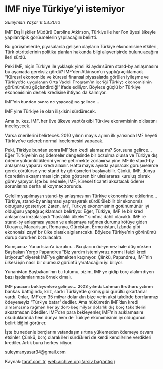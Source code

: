 # IMF niye Türkiye’yi istemiyor

*Süleyman Yaşar 11.03.2010*

<div class="yazi"><p>IMF Dış İlişkiler Müdürü Caroline Atkinson, Türkiye ile her Fon üyesi ülkeyle yapılan tipik görüşmelerin yapılacağını belirtti.</p>
<p>Bu görüşmelerde, piyasalarda gelişen olayların Türkiye ekonomisine etkileri, Türk otoritelerinin politika planları hakkında bilgi alışverişinde bulunulacağını ileri sürdü.</p>
<p>Peki IMF, niçin Türkiye ile yaklaşık yirmi iki aydır süren stand-by anlaşmasını bu aşamada gereksiz gördü? IMF’den Atkinson’un yaptığı açıklamada “Küresel ekonomide ve küresel finansal piyasalarda görülen iyileşme ve Türkiye’de uygulanan Orta Vadeli Program’ın içeriği Türkiye ekonomisinin görünümünü güçlendirdiği” ifade ediliyor. Böylece güçlü bir Türkiye ekonomisinin destek kredisine ihtiyacı da kalmıyor.</p>
<p>IMF’nin bundan sonra ne yapacağına gelince...</p>
<p>IMF yine Türkiye ile olan ilişkisini sürdürecek.</p>
<p>Ama bu kez, IMF, her üye ülkeye yaptığı gibi Türkiye ekonomisinin gidişatını inceleyecek.</p>
<p>Varsa önerilerini belirtecek. 2010 yılının mayıs ayının ilk yarısında IMF heyeti Türkiye’ye gelerek normal incelemesini yapacak.</p>
<p>Peki, Türkiye bundan sonra IMF’den kredi alamaz mı? Sorusuna gelince... Eğer Türkiye’nin dış ödemeler dengesinde bir bozulma olursa ve Türkiye dış ödeme yükümlülüklerini yerine getirmekte zorlanırsa yine IMF ile stand-by anlaşması yaparak kredi alabilir. Hatta mayıs ayında yapılacak görüşmelerde gerek görülürse yine stand-by görüşmeleri başlayabilir. Çünkü, IMF, dünya ticaretinin aksamaması için çaba gösteren bir uluslararası kuruluş olarak görev yapıyor. İşte bu nedenle, IMF, küresel ticareti aksatacak ödeme sorunlarına derhal el koymak zorunda.</p>
<p>Gelelim yapılmayan stand-by anlaşmasının Türkiye ekonomisine etkilerine... Türkiye, stand-by anlaşması yapmayarak sürdürülebilir bir ekonomisi olduğunu gösteriyor. Zaten, IMF, Türkiye ekonomisinin görünümünün iyi olduğunu yaptığı açıklamada belirtiyor. Eğer, Türkiye, IMF ile bir kredi anlaşması imzalasaydı “hastalıklı ülkeler” sınıfına dahil olacaktı. IMF ile stand-by anlaşması yapan ve anlaşmaya rağmen durumu kötüye giden Ukrayna, Macaristan, Romanya, Gürcistan, Ermenistan, İzlanda gibi ekonomisi zayıf bir ülke olarak algılanacaktı. Böylece Türkiye’nin görünümü durup dururken bozulacaktı.</p>
<p>Komşumuz Yunanistan’a bakalım... Borçlarını ödeyemez hale düşmüşken Başbakan Yorgo Papandreu “Biz yardım istemiyoruz normal faizli kredi istiyoruz” diyerek IMF’ye gitmekten kaçınıyor. Çünkü, Papandreu, IMF’nin ülkesi için nasıl bir olumsuz görüntü yaratacağını iyi biliyor.</p>
<p>Yunanistan Başbakanı’nın bu tutumu, bizim, IMF’ye gidip borç alalım diyen bazı işadamlarımıza örnek olmalı.</p>
<p>IMF parasını bekleyenlere gelince... 2008 yılında Lehman Brothers yatırım bankası battığında, kriz, sanki Türkiye’de çıkmış gibi gürültü çıkartanlar vardı. Onlar, IMF’den 35 milyar dolar alın bize verin aksi takdirde borçlarımızı ödeyemeyiz “Türkiye batar” dediler. Ama hükümetin IMF’den kredi almamasına rağmen her ay dört-beş milyar dolarlık dış borç taksitlerini aksatmadan ödediler. IMF’den para bekleyenler, IMF’nin açıklamasını okuduklarında hem dünya hem de Türkiye ekonomisinin iyi olduğunun belirtildiğini görürler.</p>
<p>İşte bu nedenle borçlarını vatandaşın sırtına yüklemeden ödemeye devam etsinler. Çünkü, borç olarak ileri sürdükleri de kendi kendilerine verdikleri krediler. Artık bunu herkes biliyor.</p>
<p><a href="mailto:suleymanyasar34@gmail.com">suleymanyasar34@gmail.com</a></p>
</div>

Kaynak: [taraf.com.tr](http://www.taraf.com.tr:80/makale/10387.htm), [web.archive.org (arşiv bağlantısı)](http://web.archive.org/web/20100314141656/http://www.taraf.com.tr:80/makale/10387.htm)
